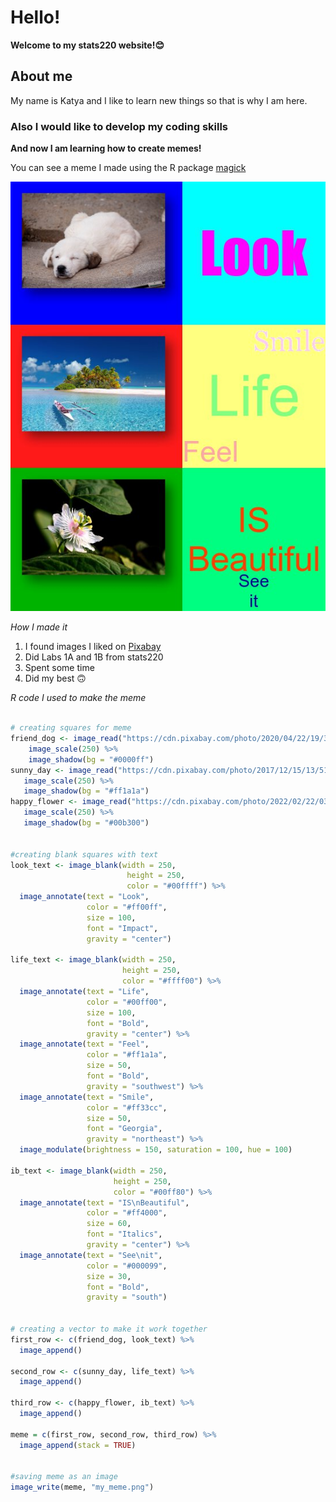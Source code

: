 # Hello!

**Welcome to my stats220 website!😊**

## About me

My name is Katya and I like to learn new things so that is why I am here.


### Also I would like to develop my coding skills



**And now I am learning how to create memes!**


You can see a meme I made using the R package [magick](https://cran.r-project.org/web/packages/magick/vignettes/intro.html)



![](my_meme.png)

*How I made it*

1. I found images I liked on [Pixabay](https://pixabay.com)
2. Did Labs 1A and 1B from stats220
3. Spent some time
4. Did my best 🙃


*R code I used to make the meme*

```r

# creating squares for meme
friend_dog <- image_read("https://cdn.pixabay.com/photo/2020/04/22/19/39/dog-5079775_1280.jpg") %>%
    image_scale(250) %>%
    image_shadow(bg = "#0000ff")
sunny_day <- image_read("https://cdn.pixabay.com/photo/2017/12/15/13/51/polynesia-3021072_1280.jpg") %>%
   image_scale(250) %>%
   image_shadow(bg = "#ff1a1a")
happy_flower <- image_read("https://cdn.pixabay.com/photo/2022/02/22/03/22/passiflora-7027917_1280.jpg") %>%
   image_scale(250) %>%
   image_shadow(bg = "#00b300")


#creating blank squares with text
look_text <- image_blank(width = 250, 
                          height = 250, 
                          color = "#00ffff") %>%
  image_annotate(text = "Look", 
                 color = "#ff00ff",
                 size = 100,
                 font = "Impact",
                 gravity = "center")

life_text <- image_blank(width = 250, 
                         height = 250, 
                         color = "#ffff00") %>%
  image_annotate(text = "Life",
                 color = "#00ff00",
                 size = 100,
                 font = "Bold",
                 gravity = "center") %>%
  image_annotate(text = "Feel",
                 color = "#ff1a1a",
                 size = 50,                                     
                 font = "Bold",
                 gravity = "southwest") %>%
  image_annotate(text = "Smile",
                 color = "#ff33cc",
                 size = 50,
                 font = "Georgia",
                 gravity = "northeast") %>%
  image_modulate(brightness = 150, saturation = 100, hue = 100)

ib_text <- image_blank(width = 250, 
                       height = 250, 
                       color = "#00ff80") %>%
  image_annotate(text = "IS\nBeautiful",
                 color = "#ff4000",
                 size = 60,
                 font = "Italics",
                 gravity = "center") %>%
  image_annotate(text = "See\nit",
                 color = "#000099",
                 size = 30,
                 font = "Bold",
                 gravity = "south")
 

# creating a vector to make it work together            
first_row <- c(friend_dog, look_text) %>%
  image_append()
  
second_row <- c(sunny_day, life_text) %>%
  image_append()

third_row <- c(happy_flower, ib_text) %>%
  image_append()

meme = c(first_row, second_row, third_row) %>%
  image_append(stack = TRUE)


#saving meme as an image
image_write(meme, "my_meme.png")


``` 
